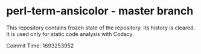 # perl-term-ansicolor - master branch

This repository contains frozen state of the repository.
Its history is cleared. It is used only for static code
analysis with Codacy.

Commit Time: 1693253952